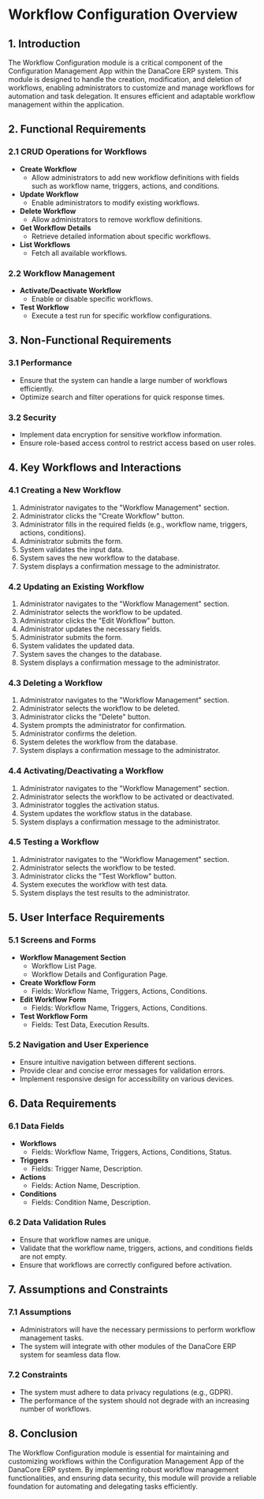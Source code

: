 # Workflow Configuration Overview

## 1. Introduction
The Workflow Configuration module is a critical component of the Configuration Management App within the DanaCore ERP system. This module is designed to handle the creation, modification, and deletion of workflows, enabling administrators to customize and manage workflows for automation and task delegation. It ensures efficient and adaptable workflow management within the application.

## 2. Functional Requirements
### 2.1 CRUD Operations for Workflows
- **Create Workflow**
  - Allow administrators to add new workflow definitions with fields such as workflow name, triggers, actions, and conditions.
- **Update Workflow**
  - Enable administrators to modify existing workflows.
- **Delete Workflow**
  - Allow administrators to remove workflow definitions.
- **Get Workflow Details**
  - Retrieve detailed information about specific workflows.
- **List Workflows**
  - Fetch all available workflows.

### 2.2 Workflow Management
- **Activate/Deactivate Workflow**
  - Enable or disable specific workflows.
- **Test Workflow**
  - Execute a test run for specific workflow configurations.

## 3. Non-Functional Requirements
### 3.1 Performance
- Ensure that the system can handle a large number of workflows efficiently.
- Optimize search and filter operations for quick response times.

### 3.2 Security
- Implement data encryption for sensitive workflow information.
- Ensure role-based access control to restrict access based on user roles.

## 4. Key Workflows and Interactions
### 4.1 Creating a New Workflow
1. Administrator navigates to the "Workflow Management" section.
2. Administrator clicks the "Create Workflow" button.
3. Administrator fills in the required fields (e.g., workflow name, triggers, actions, conditions).
4. Administrator submits the form.
5. System validates the input data.
6. System saves the new workflow to the database.
7. System displays a confirmation message to the administrator.

### 4.2 Updating an Existing Workflow
1. Administrator navigates to the "Workflow Management" section.
2. Administrator selects the workflow to be updated.
3. Administrator clicks the "Edit Workflow" button.
4. Administrator updates the necessary fields.
5. Administrator submits the form.
6. System validates the updated data.
7. System saves the changes to the database.
8. System displays a confirmation message to the administrator.

### 4.3 Deleting a Workflow
1. Administrator navigates to the "Workflow Management" section.
2. Administrator selects the workflow to be deleted.
3. Administrator clicks the "Delete" button.
4. System prompts the administrator for confirmation.
5. Administrator confirms the deletion.
6. System deletes the workflow from the database.
7. System displays a confirmation message to the administrator.

### 4.4 Activating/Deactivating a Workflow
1. Administrator navigates to the "Workflow Management" section.
2. Administrator selects the workflow to be activated or deactivated.
3. Administrator toggles the activation status.
4. System updates the workflow status in the database.
5. System displays a confirmation message to the administrator.

### 4.5 Testing a Workflow
1. Administrator navigates to the "Workflow Management" section.
2. Administrator selects the workflow to be tested.
3. Administrator clicks the "Test Workflow" button.
4. System executes the workflow with test data.
5. System displays the test results to the administrator.

## 5. User Interface Requirements
### 5.1 Screens and Forms
- **Workflow Management Section**
  - Workflow List Page.
  - Workflow Details and Configuration Page.
- **Create Workflow Form**
  - Fields: Workflow Name, Triggers, Actions, Conditions.
- **Edit Workflow Form**
  - Fields: Workflow Name, Triggers, Actions, Conditions.
- **Test Workflow Form**
  - Fields: Test Data, Execution Results.

### 5.2 Navigation and User Experience
- Ensure intuitive navigation between different sections.
- Provide clear and concise error messages for validation errors.
- Implement responsive design for accessibility on various devices.

## 6. Data Requirements
### 6.1 Data Fields
- **Workflows**
  - Fields: Workflow Name, Triggers, Actions, Conditions, Status.
- **Triggers**
  - Fields: Trigger Name, Description.
- **Actions**
  - Fields: Action Name, Description.
- **Conditions**
  - Fields: Condition Name, Description.

### 6.2 Data Validation Rules
- Ensure that workflow names are unique.
- Validate that the workflow name, triggers, actions, and conditions fields are not empty.
- Ensure that workflows are correctly configured before activation.

## 7. Assumptions and Constraints
### 7.1 Assumptions
- Administrators will have the necessary permissions to perform workflow management tasks.
- The system will integrate with other modules of the DanaCore ERP system for seamless data flow.

### 7.2 Constraints
- The system must adhere to data privacy regulations (e.g., GDPR).
- The performance of the system should not degrade with an increasing number of workflows.

## 8. Conclusion
The Workflow Configuration module is essential for maintaining and customizing workflows within the Configuration Management App of the DanaCore ERP system. By implementing robust workflow management functionalities, and ensuring data security, this module will provide a reliable foundation for automating and delegating tasks efficiently.
